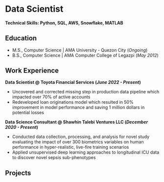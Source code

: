 # Data Scientist

#### Technical Skills: Python, SQL, AWS, Snowflake, MATLAB

## Education					       		
- M.S., Computer Science	| AMA University - Quezon City (_Ongoing_)	 			        		
- B.S., Computer Science | AMA Computer College of Legazpi (_May 2012_)

## Work Experience
**Data Scientist @ Toyota Financial Services (_June 2022 - Present_)**
- Uncovered and corrected missing step in production data pipeline which impacted over 70% of active accounts
- Redeveloped loan originations model which resulted in 50% improvement in model performance and saving 1 million dollars in potential losses

**Data Science Consultant @ Shawhin Talebi Ventures LLC (_December 2020 - Present_)**
- Conducted data collection, processing, and analysis for novel study evaluating the impact of over 300 biometrics variables on human performance in hyper-realistic, live-fire training scenarios
- Applied unsupervised deep learning approaches to longitudinal ICU data to discover novel sepsis sub-phenotypes

## Projects
